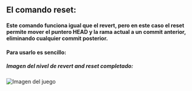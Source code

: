 ## El comando reset:

#### Este comando funciona igual que el revert, pero en este caso el reset permite mover el puntero HEAD y la rama actual a un commit anterior, eliminando cualquier commit posterior.

#### Para usarlo es sencillo:

##### Imagen del nivel de revert and reset completado:
![Imagen del juego](/Cap_pantalla/0010.png)